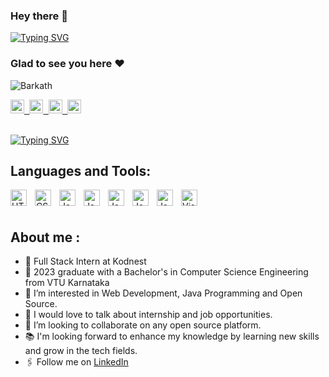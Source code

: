 ### Hey there :wave:

[![Typing SVG](https://readme-typing-svg.herokuapp.com?color=%2336BCF7&lines=This+is+Barkath+ulla)](https://git.io/typing-svg)

### Glad to see you here :heart:

<p align="left"> <img src="https://komarev.com/ghpvc/?username=shaik-barkath&label=Views&color=blue&style=plastic" alt="Barkath" /> </p>
 
<a href="https://www.linkedin.com/in/shaik-barkath/">
  <kbd>
  <img align="centre" alt="Barkath's LinkdeIn" width="22px" src="https://cdn-icons-png.flaticon.com/512/174/174857.png" />
</a>
  
 <a href="https://www.instagram.com/shaik_barkath_07/">
  <kbd>
  <img align="centre" alt="Barkath's Instagram" width="22px" src="https://upload.wikimedia.org/wikipedia/commons/thumb/e/e7/Instagram_logo_2016.svg/2048px-Instagram_logo_2016.svg.png" />
</a>
  
<a href="https://twitter.com/Barkath_says">
<kbd>
<img align="centre" alt="Barkath's Twitter" width="22px" src="https://www.iconpacks.net/icons/2/free-twitter-logo-icon-2429-thumb.png" />
</a>
 
<a href="https://t.me/Shaik_Barkath">
  <kbd>
  <img align="centre" alt="Barkath's Telegram" width="22px" src="https://upload.wikimedia.org/wikipedia/commons/thumb/8/82/Telegram_logo.svg/768px-Telegram_logo.svg.png" />
</a>

<br/>
<br/>

[![Typing SVG](https://readme-typing-svg.herokuapp.com?color=%2336BCF7&lines=Let's+Connect)](https://git.io/typing-svg)

## Languages and Tools:

<img align="left" alt="HTML5" width="26px" src="https://cdn.jsdelivr.net/gh/devicons/devicon/icons/html5/html5-original.svg" style="padding-right:10px;" />
<img align="left" alt="CSS3" width="26px" src="https://cdn.jsdelivr.net/gh/devicons/devicon/icons/css3/css3-original.svg" style="padding-right:10px;" />
<img align="left" alt="Java" width="26px" src="https://cdn.jsdelivr.net/gh/devicons/devicon/icons/javascript/javascript-original.svg" style="padding-right:10px;" />
<img align="left" alt="Java" width="26px" src="https://cdn.jsdelivr.net/gh/devicons/devicon/icons/java/java-original.svg" style="padding-right:10px;" />
<img align="left" alt="Java" width="26px" src="https://cdn.jsdelivr.net/gh/devicons/devicon/icons/mysql/mysql-original.svg" style="padding-right:10px;" />
<img align="left" alt="Java" width="26px" src="https://cdn.jsdelivr.net/gh/devicons/devicon/icons/git/git-original.svg" style="padding-right:10px;" />
<img align="left" alt="Java" width="26px" src="https://cdn.jsdelivr.net/gh/devicons/devicon/icons/github/github-original.svg" style="padding-right:10px;" />
<img align="left" alt="Visual Studio Code" width="26px" src="https://cdn.jsdelivr.net/gh/devicons/devicon/icons/vscode/vscode-original.svg" style="padding-right:10px;" />

<br />
<br />

## About me :

- 🏢 Full Stack Intern at Kodnest
- 🏫 2023 graduate with a Bachelor's in Computer Science Engineering from VTU Karnataka
- 👀 I’m interested in Web Development, Java Programming and Open Source.
- 💬 I would love to talk about internship and job opportunities.
- 💞️ I’m looking to collaborate on any open source platform.
- 📚 I'm looking forward to enhance my knowledge by learning new skills and grow in the tech fields.
- 🖇 Follow me on [LinkedIn](https://linkedin.com/in/shail-barkath)

